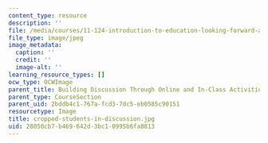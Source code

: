 ```yaml
---
content_type: resource
description: ''
file: /media/courses/11-124-introduction-to-education-looking-forward-and-looking-back-on-education-fall-2011/28050cb7b469642d3bc10995b6fa8813_cropped-students-in-discussion.jpg
file_type: image/jpeg
image_metadata:
  caption: ''
  credit: ''
  image-alt: ''
learning_resource_types: []
ocw_type: OCWImage
parent_title: Building Discussion Through Online and In-Class Activities
parent_type: CourseSection
parent_uid: 2bddb4c1-767a-fcd3-7dc5-eb0585c90151
resourcetype: Image
title: cropped-students-in-discussion.jpg
uid: 28050cb7-b469-642d-3bc1-0995b6fa8813
---
```


